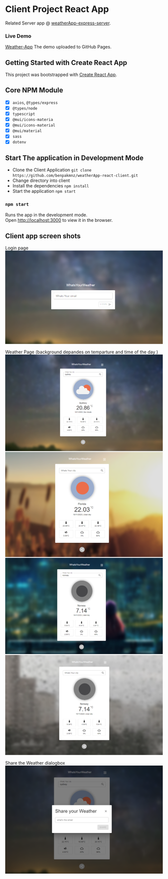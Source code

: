 # Client Project React App

Related Server app @ [weatherApp-express-server](https://github.com/benpakmnz/weatherApp-express-server).

### Live Demo
[Weather-App](https://benpakmnz.github.io/weatherApp-react-client/) The demo uploaded to GitHub Pages.

## Getting Started with Create React App

This project was bootstrapped with [Create React App](https://github.com/facebook/create-react-app).

## Core NPM Module

- [x] `axios`, `@types/express`
- [x] `@types/node`
- [x] `typescript`
- [x] `@mui/icons-materia`
- [x] `@mui/icons-material`
- [x] `@mui/material`
- [x] `sass`
- [x] `dotenv`

## Start The application in Development Mode

- Clone the Client Application `git clone https://github.com/benpakmnz/weatherApp-react-client.git`
- Change directory into client
- Install the dependencies `npm install`
- Start the application `npm start`

### `npm start`

Runs the app in the development mode.\
Open [http://localhost:3000](http://localhost:3000) to view it in the browser.

## Client app screen shots

Login page
![Workflow](https://github.com/benpakmnz/weatherApp-react-client/blob/main/wiki/weather-screen-4.png)

Weather Page (background depandes on temparture and time of the day )
![Workflow](https://github.com/benpakmnz/weatherApp-react-client/blob/main/wiki/weather-screen-1.png)
![Workflow](https://github.com/benpakmnz/weatherApp-react-client/blob/main/wiki/weather-screen-3.png)
![Workflow](https://github.com/benpakmnz/weatherApp-react-client/blob/main/wiki/weather-screen-5.png)
![Workflow](https://github.com/benpakmnz/weatherApp-react-client/blob/main/wiki/weather-screen-6.png)

Share the Weather dialogbox
![Workflow](https://github.com/benpakmnz/weatherApp-react-client/blob/main/wiki/weather-screen-2.png)
